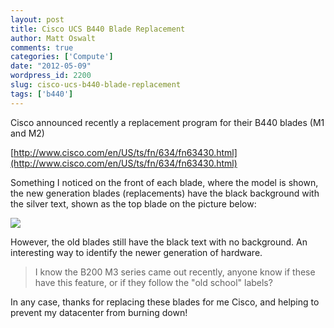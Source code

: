 ```yaml
---
layout: post
title: Cisco UCS B440 Blade Replacement
author: Matt Oswalt
comments: true
categories: ['Compute']
date: "2012-05-09"
wordpress_id: 2200
slug: cisco-ucs-b440-blade-replacement
tags: ['b440']
---
```



Cisco announced recently a replacement program for their B440 blades (M1 and M2)

[http://www.cisco.com/en/US/ts/fn/634/fn63430.html](http://www.cisco.com/en/US/ts/fn/634/fn63430.html)

Something I noticed on the front of each blade, where the model is shown, the new generation blades (replacements) have the black background with the silver text, shown as the top blade on the picture below:

[![](/assets/2012/05/2012-05-09_14-01-22_373.jpg)](/assets/2012/05/2012-05-09_14-01-22_373.jpg)

However, the old blades still have the black text with no background. An interesting way to identify the newer generation of hardware.

> I know the B200 M3 series came out recently, anyone know if these have this feature, or if they follow the "old school" labels?

In any case, thanks for replacing these blades for me Cisco, and helping to prevent my datacenter from burning down!

